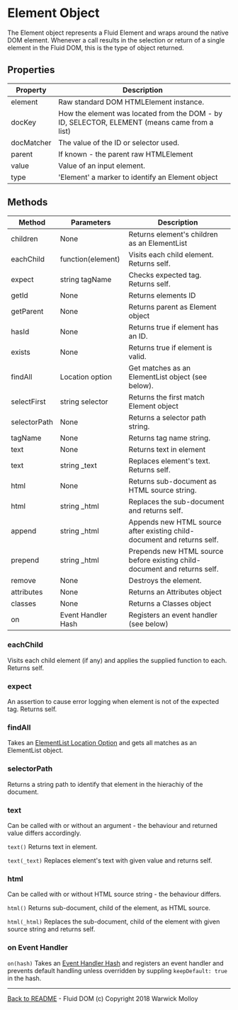 # Element Object

The Element object represents a Fluid Element and
wraps around the native DOM element.  Whenever a call
results in the selection or return of a single element
in the Fluid DOM, this is the type of object returned.

## Properties

| Property | Description |
|----------|-------------|
| element  | Raw standard DOM HTMLElement instance. |
| docKey   | How the element was located from the DOM - by ID, SELECTOR, ELEMENT (means came from a list) |
| docMatcher | The value of the ID or selector used. |
| parent   | If known - the parent raw HTMLElement |
| value    | Value of an input element. |
| type     | 'Element' a marker to identify an Element object |

## Methods
|  Method   | Parameters    | Description       |
|-----------|---------------|-------------------------------------|
| children  | None          | Returns element's children as an ElementList |
| eachChild | function(element) | Visits each child element. Returns self. |
| expect    | string tagName | Checks expected tag. Returns self. |
| getId     | None          | Returns elements ID |
| getParent | None          | Returns parent as Element object  |
| hasId     | None          | Returns true if element has an ID.|
| exists    | None          | Returns true if element is valid. |
| findAll   | Location option | Get matches as an ElementList object (see below). |
| selectFirst | string selector | Returns the first match Element object |
| selectorPath | None | Returns a selector path string. |
| tagName   | None          | Returns tag name string. |
| text      | None          | Returns text in element |
| text      | string _text  | Replaces element's text. Returns self. |
| html      | None | Returns sub-document as HTML source string. |
| html      | string _html  | Replaces the sub-document and returns self. |
| append    | string _html  | Appends new HTML source after existing child-document and returns self. |
| prepend   | string _html  | Prepends new HTML source before existing child-document and returns self. |
| remove    | None          | Destroys the element. |
| attributes | None         | Returns an Attributes object |
| classes   | None          | Returns a Classes object |
| on        | Event Handler Hash | Registers an event handler (see below) |

### eachChild

Visits each child element (if any) and applies the supplied function to each. Returns self.

### expect

An assertion to cause error logging when element is not of the expected tag. Returns self.

### findAll
Takes an [ElementList Location Option](ElementListOptions.md) and
gets all matches as an ElementList object.

### selectorPath
Returns a string path to identify that element in the hierachiy of the document.

### text
Can be called with or without an argument - the behaviour and returned value differs accordingly.

`text()` Returns text in element.

`text(_text)`  Replaces element's text with given value and returns self.

### html
Can be called with or without HTML source string - the behaviour differs.

`html()`  Returns sub-document, child of the element, as HTML source.

`html(_html)`  Replaces the sub-document, child of the element with given source string and returns self.

### on Event Handler
`on(hash)` Takes an [Event Handler Hash](./EventHandlerArg.md) and registers an event handler and prevents default handling unless overridden by suppling `keepDefault: true` in the hash.


----
[Back to README](./README.md) - Fluid DOM (c) Copyright 2018 Warwick Molloy
